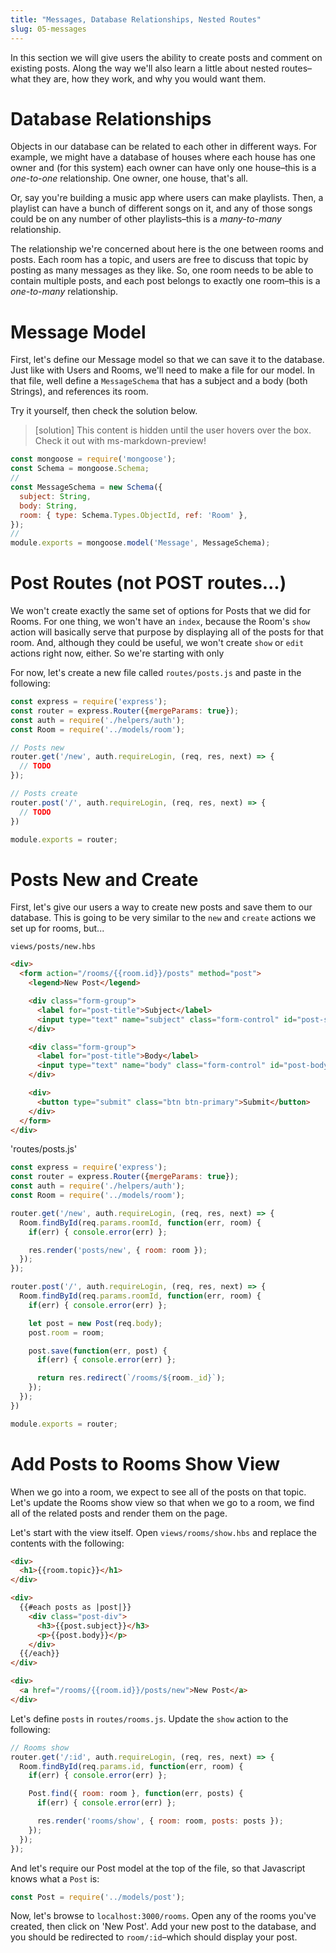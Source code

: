 ```yaml
---
title: "Messages, Database Relationships, Nested Routes"
slug: 05-messages
---
```


In this section we will give users the ability to create posts and comment on existing posts.  Along the way we'll also learn a little about nested routes–what they are, how they work, and why you would want them.

# Database Relationships

Objects in our database can be related to each other in different ways. For example, we might have a database of houses where each house has one owner and (for this system) each owner can have only one house–this is a _one-to-one_ relationship. One owner, one house, that's all.

<!-- TODO: diagram & schema -->

Or, say you're building a music app where users can make playlists. Then, a playlist can have a bunch of different songs on it, and any of those songs could be on any number of other playlists–this is a _many-to-many_ relationship.

<!-- TODO: diagram & schema -->

The relationship we're concerned about here is the one between rooms and posts. Each room has a topic, and users are free to discuss that topic by posting as many messages as they like. So, one room needs to be able to contain multiple posts, and each post belongs to exactly one room–this is a _one-to-many_ relationship.

<!-- TODO: diagram & schema -->

# Message Model

First, let's define our Message model so that we can save it to the database.  Just like with Users and Rooms, we'll need to make a file for our model.  In that file, well define a `MessageSchema` that has a subject and a body (both Strings), and references its room.

Try it yourself, then check the solution below.

<!-- TODO: Hide solution behind fold -->

> [solution]
> This content is hidden until the user hovers over the box. Check it out with ms-markdown-preview!
>
```Javascript
const mongoose = require('mongoose');
const Schema = mongoose.Schema;
//
const MessageSchema = new Schema({
  subject: String,
  body: String,
  room: { type: Schema.Types.ObjectId, ref: 'Room' },
});
//
module.exports = mongoose.model('Message', MessageSchema);
```

<!-- # Nested Routes -->

<!-- TODO: include code for nesting posts inside rooms -->

# Post Routes (__not__ POST routes...)

We won't create exactly the same set of options for Posts that we did for Rooms. For one thing, we won't have an `index`, because the Room's `show` action will basically serve that purpose by displaying all of the posts for that room.  And, although they could be useful, we won't create `show` or `edit` actions right now, either. So we're starting with only

For now, let's create a new file called `routes/posts.js` and paste in the following:

```Javascript
const express = require('express');
const router = express.Router({mergeParams: true});
const auth = require('./helpers/auth');
const Room = require('../models/room');

// Posts new
router.get('/new', auth.requireLogin, (req, res, next) => {
  // TODO
});

// Posts create
router.post('/', auth.requireLogin, (req, res, next) => {
  // TODO
})

module.exports = router;
```

# Posts New and Create

First, let's give our users a way to create new posts and save them to our database. This is going to be very similar to the `new` and `create` actions we set up for rooms, but...

<!-- TODO: set up and give code snippets, then ask students to implement -->

<!-- TODO: hide solutions behind fold -->

`views/posts/new.hbs`
```HTML
<div>
  <form action="/rooms/{{room.id}}/posts" method="post">
    <legend>New Post</legend>

    <div class="form-group">
      <label for="post-title">Subject</label>
      <input type="text" name="subject" class="form-control" id="post-subject" placeholder="Subject">
    </div>

    <div class="form-group">
      <label for="post-title">Body</label>
      <input type="text" name="body" class="form-control" id="post-body" placeholder="Body">
    </div>

    <div>
      <button type="submit" class="btn btn-primary">Submit</button>
    </div>
  </form>
</div>
```

'routes/posts.js'
```Javascript
const express = require('express');
const router = express.Router({mergeParams: true});
const auth = require('./helpers/auth');
const Room = require('../models/room');

router.get('/new', auth.requireLogin, (req, res, next) => {
  Room.findById(req.params.roomId, function(err, room) {
    if(err) { console.error(err) };

    res.render('posts/new', { room: room });
  });
});

router.post('/', auth.requireLogin, (req, res, next) => {
  Room.findById(req.params.roomId, function(err, room) {
    if(err) { console.error(err) };

    let post = new Post(req.body);
    post.room = room;

    post.save(function(err, post) {
      if(err) { console.error(err) };

      return res.redirect(`/rooms/${room._id}`);
    });
  });
})

module.exports = router;
```

# Add Posts to Rooms Show View

When we go into a room, we expect to see all of the posts on that topic.  Let's update the Rooms show view so that when we go to a room, we find all of the related posts and render them on the page.

Let's start with the view itself.  Open `views/rooms/show.hbs` and replace the contents with the following:

```HTML
<div>
  <h1>{{room.topic}}</h1>
</div>

<div>
  {{#each posts as |post|}}
    <div class="post-div">
      <h3>{{post.subject}}</h3>
      <p>{{post.body}}</p>
    </div>
  {{/each}}
</div>

<div>
  <a href="/rooms/{{room.id}}/posts/new">New Post</a>
</div>
```

<!-- TODO: walk through code.  esp:, do I need to intro or review #each? New Post link is new, also-->

Let's define `posts` in `routes/rooms.js`.  Update the `show` action to the following:

```Javascript
// Rooms show
router.get('/:id', auth.requireLogin, (req, res, next) => {
  Room.findById(req.params.id, function(err, room) {
    if(err) { console.error(err) };

    Post.find({ room: room }, function(err, posts) {
      if(err) { console.error(err) };

      res.render('rooms/show', { room: room, posts: posts });
    });
  });
});
```

And let's require our Post model at the top of the file, so that Javascript knows what a `Post` is:

```Javascript
const Post = require('../models/post');
```

<!-- TODO: walk through code -->

Now, let's browse to `localhost:3000/rooms`.  Open any of the rooms you've created, then click on 'New Post'. Add your new post to the database, and you should be redirected to `room/:id`–which should display your post.

<!-- # Partials -->
<!-- TODO: stretch/optional -->

<!-- # Posts Delete -->
<!-- TODO -->

<!-- # Comments -->
<!-- TODO -->
